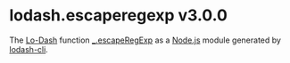 # lodash.escaperegexp v3.0.0

The [Lo-Dash](https://lodash.com/) function [_.escapeRegExp](http://lodash.com/docs#escapeRegExp) as a [Node.js](http://nodejs.org/) module generated by [lodash-cli](https://www.npmjs.com/package/lodash-cli).
